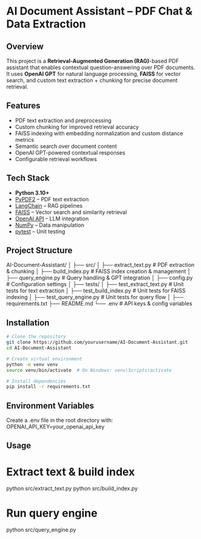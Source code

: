 # AI Document Assistant – PDF Chat & Data Extraction

## Overview
This project is a **Retrieval-Augmented Generation (RAG)**-based PDF assistant that enables contextual question-answering over PDF documents. It uses **OpenAI GPT** for natural language processing, **FAISS** for vector search, and custom text extraction + chunking for precise document retrieval.

## Features
- PDF text extraction and preprocessing
- Custom chunking for improved retrieval accuracy
- FAISS indexing with embedding normalization and custom distance metrics
- Semantic search over document content
- OpenAI GPT-powered contextual responses
- Configurable retrieval workflows

## Tech Stack
- **Python 3.10+**
- [PyPDF2](https://pypi.org/project/PyPDF2/) – PDF text extraction
- [LangChain](https://www.langchain.com/) – RAG pipelines
- [FAISS](https://faiss.ai/) – Vector search and similarity retrieval
- [OpenAI API](https://platform.openai.com/) – LLM integration
- [NumPy](https://numpy.org/) – Data manipulation
- [pytest](https://docs.pytest.org/) – Unit testing

## Project Structure
AI-Document-Assistant/
│
├── src/
│ ├── extract_text.py # PDF extraction & chunking
│ ├── build_index.py # FAISS index creation & management
│ ├── query_engine.py # Query handling & GPT integration
│ ├── config.py # Configuration settings
│
├── tests/
│ ├── test_extract_text.py # Unit tests for text extraction
│ ├── test_build_index.py # Unit tests for FAISS indexing
│ ├── test_query_engine.py # Unit tests for query flow
│
├── requirements.txt
├── README.md
└── .env # API keys & config variables



## Installation
 ```bash 
# Clone the repository
git clone https://github.com/yourusername/AI-Document-Assistant.git
cd AI-Document-Assistant

# Create virtual environment
python -m venv venv
source venv/bin/activate  # On Windows: venv\Scripts\activate

# Install dependencies
pip install -r requirements.txt    

```
## Environment Variables

Create a .env file in the root directory with:
OPENAI_API_KEY=your_openai_api_key

## Usage
# Extract text & build index
python src/extract_text.py
python src/build_index.py

# Run query engine
python src/query_engine.py

